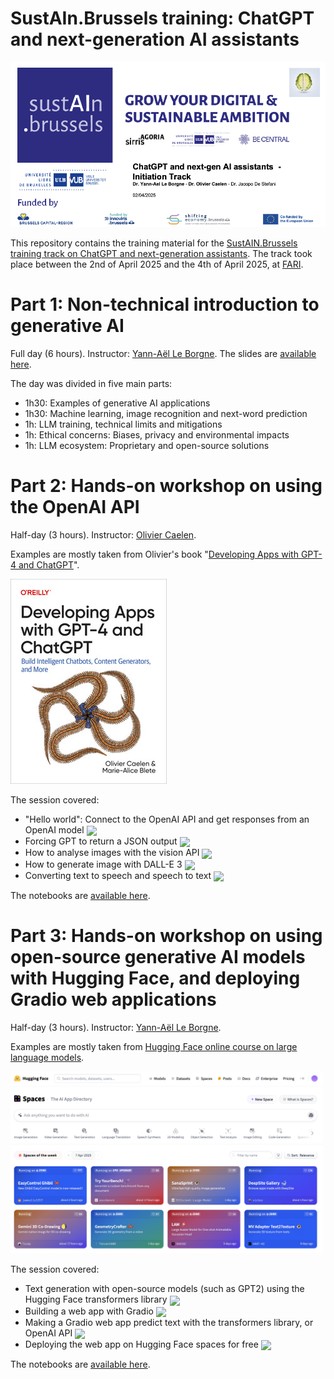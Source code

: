 # SustAIn.Brussels training: ChatGPT and next-generation AI assistants

![slide1](images/slide1.png)

This repository contains the training material for the [SustAIN.Brussels training track on ChatGPT and next-generation assistants](https://www.sustain.brussels/fr_BE/event/chatgpt-next-generation-assistants-training-track-108/register). The track took place between the 2nd of April 2025 and the 4th of April 2025, at [FARI](https://www.fari.brussels/).


# Part 1: Non-technical introduction to generative AI

Full day (6 hours). Instructor: [Yann-Aël Le Borgne](https://www.linkedin.com/in/yannaelb/). The slides are [available here](https://github.com/Yannael/gen-ai-sustain-brussels/tree/main/Part_1_Intro_ChatGPT_AI_Assistants).

The day was divided in five main parts:

- 1h30: Examples of generative AI applications
- 1h30: Machine learning, image recognition and next-word prediction
- 1h: LLM training, technical limits and mitigations
- 1h: Ethical concerns: Biases, privacy and environmental impacts
- 1h: LLM ecosystem: Proprietary and open-source solutions


# Part 2: Hands-on workshop on using the OpenAI API

Half-day (3 hours). Instructor: [Olivier Caelen](https://www.linkedin.com/in/oliviercaelen/).

Examples are mostly taken from Olivier's book "[Developing Apps with GPT-4 and ChatGPT](https://www.oreilly.com/library/view/developing-apps-with/9781098152475/)". 

![oreilly](images/oreilly-book.jpeg)

The session covered:

-  "Hello world": Connect to the OpenAI API and get responses from an OpenAI model [<img align="center" src="https://colab.research.google.com/assets/colab-badge.svg" />](https://colab.research.google.com/github/Yannael/gen-ai-sustain-brussels/blob/main/Part_2_OpenAI_API/1_HelloWorld.ipynb)
-  Forcing GPT to return a JSON output [<img align="center" src="https://colab.research.google.com/assets/colab-badge.svg" />](https://colab.research.google.com/github/Yannael/gen-ai-sustain-brussels/blob/main/Part_2_OpenAI_API/2_JSON.ipynb)
-  How to analyse images with the vision API [<img align="center" src="https://colab.research.google.com/assets/colab-badge.svg" />](https://colab.research.google.com/github/Yannael/gen-ai-sustain-brussels/blob/main/Part_2_OpenAI_API/3_Vision.ipynb)
-  How to generate image with DALL-E 3 [<img align="center" src="https://colab.research.google.com/assets/colab-badge.svg" />](https://colab.research.google.com/github/Yannael/gen-ai-sustain-brussels/blob/main/Part_2_OpenAI_API/4_DALL-E_3.ipynb)
-  Converting text to speech and speech to text [<img align="center" src="https://colab.research.google.com/assets/colab-badge.svg" />](https://colab.research.google.com/github/Yannael/gen-ai-sustain-brussels/blob/main/Part_2_OpenAI_API/5_Audio.ipynb)

The notebooks are [available here](https://github.com/Yannael/gen-ai-sustain-brussels/tree/main/Part_2_OpenAI_API).

# Part 3: Hands-on workshop on using open-source generative AI models with Hugging Face, and deploying Gradio web applications

Half-day (3 hours). Instructor: [Yann-Aël Le Borgne](https://www.linkedin.com/in/yannaelb/). 

Examples are mostly taken from [Hugging Face online course on large language models](https://huggingface.co/learn/llm-course/chapter1/1?fw=pt).

<img src="https://github.com/Yannael/gen-ai-sustain-brussels/blob/main/images/huggingface_spaces.png?raw=true" width="500px"/>


The session covered:

- Text generation with open-source models (such as GPT2) using the Hugging Face transformers library [<img align="center" src="https://colab.research.google.com/assets/colab-badge.svg" />](https://colab.research.google.com/github/Yannael/gen-ai-sustain-brussels/blob/main/Part_3_HuggingFace_Gradio/1_Transformers.ipynb)
- Building a web app with Gradio [<img align="center" src="https://colab.research.google.com/assets/colab-badge.svg" />](https://colab.research.google.com/github/Yannael/gen-ai-sustain-brussels/blob/main/Part_3_HuggingFace_Gradio/2_Gradio.ipynb)
- Making a Gradio web app predict text with the transformers library, or OpenAI API [<img align="center" src="https://colab.research.google.com/assets/colab-badge.svg" />](https://colab.research.google.com/github/Yannael/gen-ai-sustain-brussels/blob/main/Part_3_HuggingFace_Gradio/1_Transformers.ipynb)
- Deploying the web app on Hugging Face spaces for free [<img align="center" src="https://colab.research.google.com/assets/colab-badge.svg" />](https://colab.research.google.com/github/Yannael/gen-ai-sustain-brussels/blob/main/Part_3_HuggingFace_Gradio/1_Transformers.ipynb)

The notebooks are [available here](https://github.com/Yannael/gen-ai-sustain-brussels/tree/main/Part_3_HuggingFace_Gradio).